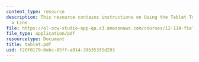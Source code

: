 ```yaml
---
content_type: resource
description: This resource contains instructions on Using the Tablet Tools to Draw
  a Line.
file: https://ol-ocw-studio-app-qa.s3.amazonaws.com/courses/12-114-field-geology-i-fall-2005/f20f01790ebc85ffa01439b353f5d203_tablet.pdf
file_type: application/pdf
resourcetype: Document
title: tablet.pdf
uid: f20f0179-0ebc-85ff-a014-39b353f5d203
---
```

